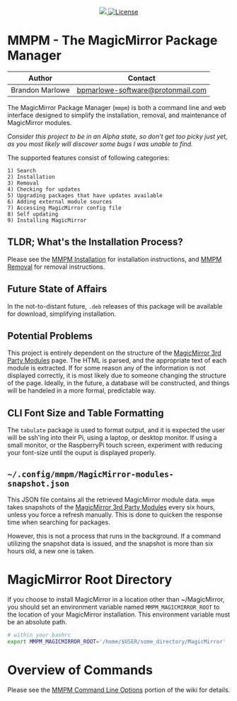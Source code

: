 <p align="center">
  <a href="https://www.paypal.com/cgi-bin/webscr?cmd=_donations&business=L2ML7F8DTMAT2&currency_code=USD&source=ur">
    <img src="https://img.shields.io/badge/Donate-PayPal-green.svg">
  </a>
  <a href="http://choosealicense.com/licenses/mit">
    <img src="https://img.shields.io/badge/license-MIT-blue.svg" alt="License">
  </a>
</p>

# MMPM - The MagicMirror Package Manager

| Author          | Contact                           |
| --------------- | --------------------------------- |
| Brandon Marlowe | bpmarlowe-software@protonmail.com |

The MagicMirror Package Manager (`mmpm`) is both a command line and web interface designed to simplify the installation, removal, and maintenance of MagicMirror modules.

<i>Consider this project to be in an Alpha state, so don't get too picky just yet, as you most likely will discover some bugs I was unable to find.</i>

The supported features consist of following categories:

    1) Search
    2) Installation
    3) Removal
    4) Checking for updates
    5) Upgrading packages that have updates available
    6) Adding external module sources
    7) Accessing MagicMirror config file
    8) Self updating
    9) Installing MagicMirror

## TLDR; What's the Installation Process?

Please see the [MMPM Installation](https://github.com/Bee-Mar/mmpm/wiki/Installation) for installation instructions, and [MMPM Removal](https://github.com/Bee-Mar/mmpm/wiki/Removal) for
removal instructions.

## Future State of Affairs

In the not-to-distant future, `.deb` releases of this package will be available for download, simplifying installation.

## Potential Problems

This project is entirely dependent on the structure of the [MagicMirror 3rd Party Modules](https://github.com/MichMich/MagicMirror/wiki/3rd-Party-Modules) page. The HTML is parsed, and the appropriate text of each module is extracted. If for some reason any of the information is not displayed correctly, it is most likely due to someone changing the structure of the page. Ideally, in the future, a database will be constructed, and things will be handeled in a more formal, predictable way.

## CLI Font Size and Table Formatting

The `tabulate` package is used to format output, and it is expected the user will be ssh'ing into
their Pi, using a laptop, or desktop monitor. If using a small monitor, or the RaspberryPi touch
screen, experiment with reducing your font-size until the ouput is displayed properly.

## `~/.config/mmpm/MagicMirror-modules-snapshot.json`

This JSON file contains all the retrieved MagicMirror module data. `mmpm` takes snapshots of the [MagicMirror 3rd Party Modules](https://github.com/MichMich/MagicMirror/wiki/3rd-Party-Modules) every six hours, unless you force a refresh manually. This is done to quicken the response time when searching for packages.

However, this is not a process that runs in the background. If a command utilizing the snapshot data is issued, and the snapshot is more than six hours old, a new one is taken.

# MagicMirror Root Directory

If you choose to install MagicMirror in a location other than ~/MagicMirror, you should set an
environment variable named `MMPM_MAGICMIRROR_ROOT` to the location of your MagicMirror installation.
This environment variable must be an absolute path.

```sh
# within your bashrc
export MMPM_MAGICMIRROR_ROOT='/home/$USER/some_directory/MagicMirror'
```

# Overview of Commands

Please see the [MMPM Command Line Options](https://github.com/Bee-Mar/mmpm/wiki/MMPM-Command-Line-Options) portion of the wiki for details.
